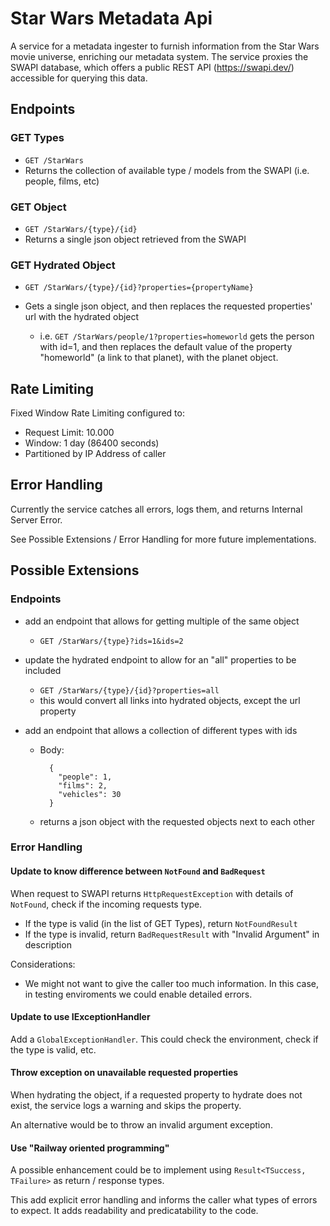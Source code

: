 # Star Wars Metadata Api

A service for a metadata ingester to furnish information from the Star Wars movie universe, enriching our metadata system. The service proxies the SWAPI database, which offers a public REST API (https://swapi.dev/) accessible for querying this data.

## Endpoints

### GET Types
- `GET /StarWars`
- Returns the collection of available type / models from the SWAPI  (i.e. people, films, etc)

### GET Object
- `GET /StarWars/{type}/{id}`
- Returns a single json object retrieved from the SWAPI


### GET Hydrated Object
- `GET /StarWars/{type}/{id}?properties={propertyName}`
- Gets a single json object, and then replaces the requested properties' url with the hydrated object

  - i.e. `GET /StarWars/people/1?properties=homeworld` gets the person with id=1, and then replaces the default value of the property "homeworld" (a link to that planet), with the planet object.

## Rate Limiting
Fixed Window Rate Limiting configured to:
- Request Limit: 10.000
- Window: 1 day (86400 seconds)
- Partitioned by IP Address of caller


## Error Handling
Currently the service catches all errors, logs them, and returns Internal Server Error.

See Possible Extensions / Error Handling for more future implementations.

## Possible Extensions
  
### Endpoints
- add an endpoint that allows for getting multiple of the same object
  - `GET /StarWars/{type}?ids=1&ids=2`

- update the hydrated endpoint to allow for an "all" properties to be included
  - `GET /StarWars/{type}/{id}?properties=all`
  - this would convert all links into hydrated objects, except the url property

- add an endpoint that allows a collection of different types with ids
  - Body: 
    ```
      {
        "people": 1,
        "films": 2,
        "vehicles": 30
      }
    ```
  - returns a json object with the requested objects next to each other

### Error Handling
#### Update to know difference between `NotFound` and `BadRequest`

When request to SWAPI returns `HttpRequestException` with details of `NotFound`, check if the incoming requests type.

- If the type is valid (in the list of GET Types), return `NotFoundResult`
- If the type is invalid, return `BadRequestResult` with "Invalid Argument" in description

Considerations:
- We might not want to give the caller too much information. In this case, in testing enviroments we could enable detailed errors.

#### Update to use IExceptionHandler

Add a `GlobalExceptionHandler`. This could check the environment, check if the type is valid, etc.

#### Throw exception on unavailable requested properties
When hydrating the object, if a requested property to hydrate does not exist, the service logs a warning and skips the property. 

An alternative would be to throw an invalid argument exception.

#### Use "Railway oriented programming"

A possible enhancement could be to implement using `Result<TSuccess, TFailure>` as return / response types.

This add explicit error handling and informs the caller what types of errors to expect.
It adds readability and predicatability to the code.